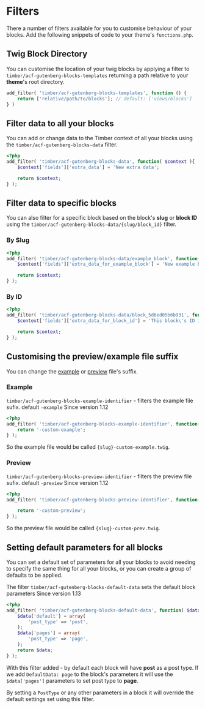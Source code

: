 # Filters

There a number of filters available for you to customise behaviour of your blocks. Add the following snippets of code to your theme's `functions.php`. 
## Twig Block Directory
You can customise the location of your twig blocks by applying a filter to `timber/acf-gutenberg-blocks-templates` returning a path relative to your **theme**'s root directory.
```php
add_filter( 'timber/acf-gutenberg-blocks-templates', function () {
    return ['relative/path/to/blocks']; // default: ['views/blocks']
} )
```

## Filter data to all your blocks
You can add or change data to the Timber context of all your blocks using the 
`timber/acf-gutenberg-blocks-data` filter.
```php
<?php
add_filter( 'timber/acf-gutenberg-blocks-data', function( $context ){
	$context['fields']['extra_data'] = 'New extra data';

	return $context;
} );
```
## Filter data to specific blocks
You can also filter for a specific block based on the block's **slug** or **block ID** using the `timber/acf-gutenberg-blocks-data/{slug/block_id}` filter.
### By Slug
```php
<?php
add_filter( 'timber/acf-gutenberg-blocks-data/example_block', function( $context ){
	$context['fields']['extra_data_for_example_block'] = 'New example block data';

	return $context;
} );
```
### By ID
```php
<?php
add_filter( 'timber/acf-gutenberg-blocks-data/block_5d6ed05b6b931', function( $context ){
	$context['fields']['extra_data_for_block_id'] = 'This block\'s ID is block_5d6ed05b6b931';

	return $context;
} );
```

## Customising the preview/example file suffix
You can change the [example]('using-example.md') or [preview]('previews.md') file's suffix. 

### Example
`timber/acf-gutenberg-blocks-example-identifier` - filters the example file sufix. default `-example`
Since version 1.12

```php
<?php
add_filter( 'timber/acf-gutenberg-blocks-example-identifier', function( $sufix ){
	return '-custom-example';
} );
```
So the example file would be called `{slug}-custom-example.twig`.

### Preview
`timber/acf-gutenberg-blocks-preview-identifier` - filters the preview file sufix. default `-preview`
Since version 1.12

```php
<?php
add_filter( 'timber/acf-gutenberg-blocks-preview-identifier', function( $sufix ){

	return '-custom-preview';
} );
```

So the preview file would be called `{slug}-custom-prev.twig`.

## Setting default parameters for all blocks

You can set a default set of parameters for all your blocks to avoid needing to specify the same thing for all your blocks, or you can create a group of defaults to be applied.

The filter `timber/acf-gutenberg-blocks-default-data` sets the default block parameters
Since version 1.13

```php
<?php
add_filter( 'timber/acf-gutenberg-blocks-default-data', function( $data ){
    $data['default'] = array(
        'post_type' => 'post',
    );
    $data['pages'] = array(
        'post_type' => 'page',
    );
	return $data;
} );
```

With this filter added - by default each block will have **post** as a post type.
If we add `DefaultData: page` to the block's parameters it will use the `$data['pages']` parameters to set post type to **page**.

By setting a `PostType` or any other parameters in a block it will override the default settings set using this filter.
